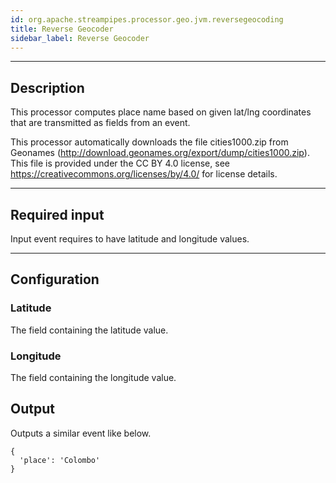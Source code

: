 ```yaml
---
id: org.apache.streampipes.processor.geo.jvm.reversegeocoding
title: Reverse Geocoder
sidebar_label: Reverse Geocoder
---
```


<!--
  ~ Licensed to the Apache Software Foundation (ASF) under one or more
  ~ contributor license agreements.  See the NOTICE file distributed with
  ~ this work for additional information regarding copyright ownership.
  ~ The ASF licenses this file to You under the Apache License, Version 2.0
  ~ (the "License"); you may not use this file except in compliance with
  ~ the License.  You may obtain a copy of the License at
  ~
  ~    http://www.apache.org/licenses/LICENSE-2.0
  ~
  ~ Unless required by applicable law or agreed to in writing, software
  ~ distributed under the License is distributed on an "AS IS" BASIS,
  ~ WITHOUT WARRANTIES OR CONDITIONS OF ANY KIND, either express or implied.
  ~ See the License for the specific language governing permissions and
  ~ limitations under the License.
  ~
  -->



<p align="center"> 
</p>

***

## Description

This processor computes place name based on given lat/lng coordinates that are transmitted as fields from an event.

This processor automatically downloads the file cities1000.zip from Geonames (http://download.geonames.org/export/dump/cities1000.zip). This file is provided under the CC BY 4.0 license, see https://creativecommons.org/licenses/by/4.0/ for license details.

***

## Required input

Input event requires to have latitude and longitude values.

***

## Configuration

### Latitude

The field containing the latitude value.

### Longitude

The field containing the longitude value.

## Output

Outputs a similar event like below.

```
{
  'place': 'Colombo'
}
```